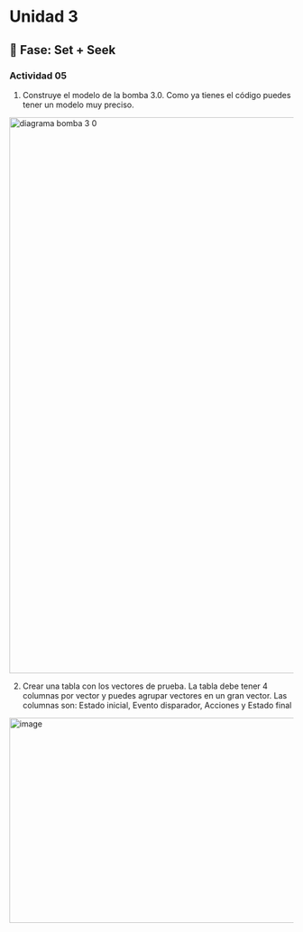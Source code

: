 # Unidad 3

## 🔎 Fase: Set + Seek

### Actividad 05 

1. Construye el modelo de la bomba 3.0. Como ya tienes el código puedes tener un modelo muy preciso.

<img width="757" height="987" alt="diagrama bomba 3 0" src="https://github.com/user-attachments/assets/6ecb1ed7-ffe9-4746-b261-5491e3aa4f94" />

2. Crear una tabla con los vectores de prueba. La tabla debe tener 4 columnas por vector y puedes agrupar vectores en un gran vector. Las columnas son: Estado inicial, Evento disparador, Acciones y Estado final

<img width="856" height="364" alt="image" src="https://github.com/user-attachments/assets/9430e93c-9568-40e3-833c-2736e82442fe" />
